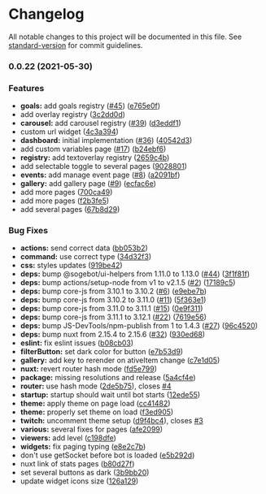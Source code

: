 # Changelog

All notable changes to this project will be documented in this file. See [standard-version](https://github.com/conventional-changelog/standard-version) for commit guidelines.

### 0.0.22 (2021-05-30)


### Features

* **goals:** add goals registry ([#45](https://github.com/sogebot/ui-admin/issues/45)) ([e765e0f](https://github.com/sogebot/ui-admin/commit/e765e0f749a44b6064b59697e709dcfe981d2cd2))
* add overlay registry ([3c2dd0d](https://github.com/sogebot/ui-admin/commit/3c2dd0dddf303a9fa69a461c778bd4a0d8ace2f8))
* **carousel:** add carousel registry ([#39](https://github.com/sogebot/ui-admin/issues/39)) ([d3eddf1](https://github.com/sogebot/ui-admin/commit/d3eddf109725c8f6ff4bcdf98ce823bb8f02f3e2))
* custom url widget ([4c3a394](https://github.com/sogebot/ui-admin/commit/4c3a394fa55510c20bc9c483554720a9a360af3f))
* **dashboard:** initial implementation ([#36](https://github.com/sogebot/ui-admin/issues/36)) ([40542d3](https://github.com/sogebot/ui-admin/commit/40542d3de01d9f336bc4d5894b9668786287e434))
* add custom variables page ([#17](https://github.com/sogebot/ui-admin/issues/17)) ([b24ebf6](https://github.com/sogebot/ui-admin/commit/b24ebf6c4340930bc75d257bfb2d71a942e5a4aa))
* **registry:** add textoverlay registry ([2659c4b](https://github.com/sogebot/ui-admin/commit/2659c4bb4b212a0300aab6419c33f7ad26fa0b91))
* add selectable toggle to several pages ([9028801](https://github.com/sogebot/ui-admin/commit/9028801ee40655458d34584d2cfc399ce8b011f5))
* **events:** add manage event page ([#8](https://github.com/sogebot/ui-admin/issues/8)) ([a2091bf](https://github.com/sogebot/ui-admin/commit/a2091bf0c51aa266e793587a1aba2fd73beb683f))
* **gallery:** add gallery page ([#9](https://github.com/sogebot/ui-admin/issues/9)) ([ecfac6e](https://github.com/sogebot/ui-admin/commit/ecfac6e41e6c4a4242656d6461981e0684468f02))
* add more pages ([700ca49](https://github.com/sogebot/ui-admin/commit/700ca4902a1a4898eb6ffe022ac93351520c0aca))
* add more pages ([f2b3fe5](https://github.com/sogebot/ui-admin/commit/f2b3fe5c8441771138ad5890d8dfe38c6826dc72))
* add several pages ([67b8d29](https://github.com/sogebot/ui-admin/commit/67b8d29cf2b9905f3ccc30822b8313e774830b19))


### Bug Fixes

* **actions:** send correct data ([bb053b2](https://github.com/sogebot/ui-admin/commit/bb053b2bb30a742e2688a9447f2aac6249bc8500))
* **command:** use correct type ([34d32f3](https://github.com/sogebot/ui-admin/commit/34d32f391f2b5f56ae28086df2b88c41bf9dafdf))
* **css:** styles updates ([919be42](https://github.com/sogebot/ui-admin/commit/919be42e36c4d755564d8469883c95ba2ebdadb3))
* **deps:** bump @sogebot/ui-helpers from 1.11.0 to 1.13.0 ([#44](https://github.com/sogebot/ui-admin/issues/44)) ([3f1f81f](https://github.com/sogebot/ui-admin/commit/3f1f81fc968a13fc978dec5bd68ddc60ec953997))
* **deps:** bump actions/setup-node from v1 to v2.1.5 ([#2](https://github.com/sogebot/ui-admin/issues/2)) ([17189c5](https://github.com/sogebot/ui-admin/commit/17189c5b879f980ebc795eef8ba918e536529f79))
* **deps:** bump core-js from 3.10.1 to 3.10.2 ([#6](https://github.com/sogebot/ui-admin/issues/6)) ([e9ebe7b](https://github.com/sogebot/ui-admin/commit/e9ebe7bef7bfe49ce977b88105aca5ed51cbca84))
* **deps:** bump core-js from 3.10.2 to 3.11.0 ([#11](https://github.com/sogebot/ui-admin/issues/11)) ([5f363e1](https://github.com/sogebot/ui-admin/commit/5f363e1a948c361d120201bbcee5f555b0680497))
* **deps:** bump core-js from 3.11.0 to 3.11.1 ([#15](https://github.com/sogebot/ui-admin/issues/15)) ([0e9f311](https://github.com/sogebot/ui-admin/commit/0e9f311f872d83afca61e30f861610a4d94d7bb4))
* **deps:** bump core-js from 3.11.1 to 3.12.1 ([#22](https://github.com/sogebot/ui-admin/issues/22)) ([7619e56](https://github.com/sogebot/ui-admin/commit/7619e56cb8509a4aef341f7bce6623ec080f0abe))
* **deps:** bump JS-DevTools/npm-publish from 1 to 1.4.3 ([#27](https://github.com/sogebot/ui-admin/issues/27)) ([96c4520](https://github.com/sogebot/ui-admin/commit/96c4520c18020109d4404bfa11c2790cf164a01d))
* **deps:** bump nuxt from 2.15.4 to 2.15.6 ([#32](https://github.com/sogebot/ui-admin/issues/32)) ([930ed68](https://github.com/sogebot/ui-admin/commit/930ed685b203d8bcef79d59a45b4ab075e7bfa12))
* **eslint:** fix eslint issues ([b08cb03](https://github.com/sogebot/ui-admin/commit/b08cb03101ca55a8dbdcb42ae9d0cd7ca1e51d2d))
* **filterButton:** set dark color for button ([e7b53d9](https://github.com/sogebot/ui-admin/commit/e7b53d9c8caf4c3ab0bd48b2005a017f64c6b19c))
* **gallery:** add key to rerender on ativeItem change ([c7e1d05](https://github.com/sogebot/ui-admin/commit/c7e1d052b39eec115395200684189b677f7588f0))
* **nuxt:** revert router hash mode ([fd5e799](https://github.com/sogebot/ui-admin/commit/fd5e799fa456e90eb84fd505742737cf35613c47))
* **package:** missing resolutions and release ([5a4cf4e](https://github.com/sogebot/ui-admin/commit/5a4cf4e67c7cf16c52ed5f5bb28ee159879223ea))
* **router:** use hash mode ([2de5b75](https://github.com/sogebot/ui-admin/commit/2de5b7503f0625b62681645ec3cd9a13e43524f0)), closes [#4](https://github.com/sogebot/ui-admin/issues/4)
* **startup:** startup should wait until bot starts ([12ede55](https://github.com/sogebot/ui-admin/commit/12ede55a66923831bbdb77e91bb1ef461b017063))
* **theme:** apply theme on page load ([cc41482](https://github.com/sogebot/ui-admin/commit/cc41482b9b97c3a0cc64e1b290849cbba6ea8230))
* **theme:** properly set theme on load ([f3ed905](https://github.com/sogebot/ui-admin/commit/f3ed905b565b5b307ffcc91c043ab51986ec446d))
* **twitch:** uncomment theme setup ([d9f4bc4](https://github.com/sogebot/ui-admin/commit/d9f4bc45dee0f649367125d1ba38bad4473ab5e5)), closes [#3](https://github.com/sogebot/ui-admin/issues/3)
* **various:** several fixes for pages ([afe2099](https://github.com/sogebot/ui-admin/commit/afe2099d32220c7ffe7f2a0b260e2e2bced25a61))
* **viewers:** add level ([c198dfe](https://github.com/sogebot/ui-admin/commit/c198dfe63304b30b0edcd34bb5891a29f874ffc2))
* **widgets:** fix paging typing ([e8e2c7b](https://github.com/sogebot/ui-admin/commit/e8e2c7b03e46111a49028588f5223575dae7652f))
* don't use getSocket before bot is loaded ([e5b292d](https://github.com/sogebot/ui-admin/commit/e5b292d1c753bf579a995503646acbb43f2728c4))
* nuxt link of stats pages ([b80d27f](https://github.com/sogebot/ui-admin/commit/b80d27fbf7a2be57638a9e30bbecfdabcb0eef58))
* set several buttons as dark ([3b9bb20](https://github.com/sogebot/ui-admin/commit/3b9bb2062ff72605bd96ac8b20f4ec9390f540e0))
* update widget icons size ([126a129](https://github.com/sogebot/ui-admin/commit/126a1298ec17e206b34172be98bdf39a0746d6f5))
